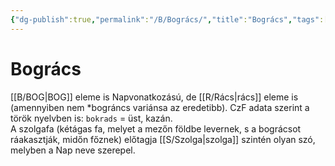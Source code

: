 ```yaml
---
{"dg-publish":true,"permalink":"/B/Bogrács/","title":"Bogrács","tags":["dg_uploaded"],"created":"2023-10-11T06:06","updated":"2023-10-25T01:04"}
---
```



# Bogrács

[[B/BOG\|BOG]] eleme is Napvonatkozású, de [[R/Rács\|rács]] eleme is (amennyiben nem \*bográncs variánsa az eredetibb). CzF adata szerint a török nyelvben is: `bokrads` = üst, kazán.  
A szolgafa (kétágas fa, melyet a mezőn földbe levernek, s a bográcsot ráakasztják, midőn főznek) előtagja [[S/Szolga\|szolga]] szintén olyan szó, melyben a Nap neve szerepel.  